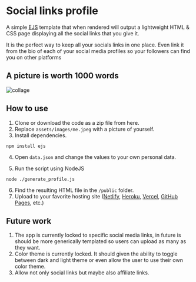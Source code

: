 # Social links profile

A simple [EJS](https://ejs.co/) template that when rendered will output a lightweight HTML & CSS page displaying all the social links that you give it.

It is the perfect way to keep all your socials links in one place. Even link it from the bio of each of your social media profiles so your followers can find you on other platforms

## A picture is worth 1000 words
![collage](https://storage.photojoiner.com/api/attachments/file/2024-03-03/upload_6139a1f0aa4824f7fe2b9d13e4f3576e.jpg)

## How to use

1. Clone or download the code as a zip file from here.
2. Replace `assets/images/me.jpeg` with a picture of yourself.
3. Install dependencies.

```
npm install ejs
```

4. Open `data.json` and change the values to your own personal data.

5. Run the script using NodeJS

```
node ./generate_profile.js
```

6. Find the resulting HTML file in the `/public` folder.
7. Upload to your favorite hosting site ([Netlify](netlify.com), [Heroku](https://www.heroku.com/), [Vercel](https://vercel.com/), [GitHub Pages](https://pages.github.com/), etc.)

## Future work

1. The app is currently locked to specific social media links, in future is should be more generically templated so users can upload as many as they want.
2. Color theme is currently locked. It should given the ability to toggle between dark and light theme or even allow the user to use their own color theme.
3. Allow not only social links but maybe also affiliate links.
